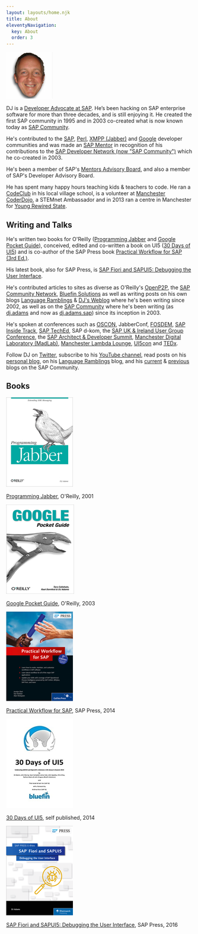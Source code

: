 ```yaml
---
layout: layouts/home.njk
title: About
eleventyNavigation:
  key: About
  order: 3
---
```


![Head shot](/img/DJA-head-small.jpg)

DJ is a [Developer Advocate at SAP](https://developers.sap.com/developer-advocates.html). He’s been hacking on SAP enterprise software for more than three decades, and is still enjoying it. He created the first SAP community in 1995 and in 2003 co-created what is now known today as [SAP Community](https://community.sap.com).

He's contributed to the [SAP](http://community.sap.com), [Perl](http://search.cpan.org/~qmacro/), [XMPP (Jabber)](http://xmpp.org) and [Google](http://gtugs.org) developer communities and was made an [SAP Mentor](http://www.sap.com/uk/community/resources/influencer-programs.html) in recognition of his contributions to the [SAP Developer Network (now "SAP Community")](http://community.sap.com) which he co-created in 2003.

He's been a member of SAP's [Mentors Advisory Board](https://blogs.sap.com/2016/03/08/introducing-the-new-sap-mentors-advisory-board-2016-2018/), and also a member of SAP's Developer Advisory Board.

He has spent many happy hours teaching kids & teachers to code. He ran a [CodeClub](/2013/04/18/codeclub-thoughts/) in his local village school, is a volunteer at [Manchester CoderDojo](http://mcrcoderdojo.org.uk), a STEMnet Ambassador and in 2013 ran a centre in Manchester for [Young Rewired State](http://getcodingkids.com/young-rewired-state/).

## Writing and Talks

He's written two books for O'Reilly ([Programming Jabber](http://shop.oreilly.com/product/9780596002022.do) and [Google Pocket Guide](http://shop.oreilly.com/product/9780596005504.do)), conceived, edited and co-written a book on UI5 ([30 Days of UI5](https://www.amazon.co.uk/30-Days-UI5-Celebrating-milestone-ebook/dp/B017MOJEWG)) and is co-author of the SAP Press book [Practical Workflow for SAP (3rd Ed.)](https://www.amazon.co.uk/Practical-Workflow-Revised-Rickayzen-Hardcover/dp/B011DCBNZO).

His latest book, also for SAP Press, is [SAP Fiori and SAPUI5: Debugging the User Interface](https://www.sap-press.com/sap-fiori-and-sapui5-debugging-the-user-interface_4305/).

He's contributed articles to sites as diverse as O'Reilly's [OpenP2P](http://www.openp2p.com), the [SAP Community Network](http://scn.sap.com/people/dj.adams.sap/content), [Bluefin Solutions](https://www.bluefinsolutions.com/insights/dj-adams) as well as writing posts on his own blogs [Language Ramblings](http://langram.org) & [DJ's Weblog](http://qmacro.org) where he's been writing since 2002, as well as on the [SAP Community](//community.sap.com) where he's been writing (as [dj.adams](//people.sap.com/dj.adams) and now as [dj.adams.sap](//people.sap.com/dj.adams.sap)) since its inception in 2003.

He's spoken at conferences such as [OSCON](http://www.oscon.com), JabberConf, [FOSDEM](http://www.fosdem.org), [SAP Inside Track](http://scn.sap.com/community/events/inside-track), [SAP TechEd](http://www.sapteched.com), SAP d-kom, the [SAP UK & Ireland User Group Conference](http://www.sapusers.org/), the [SAP Architect & Developer Summit](http://www.bluefinsolutions.com/insights/dj-adams/november-2014/the-inaugural-sap-architect-developer-summit), [Manchester Digital Laboratory (MadLab)](http://madlab.org.uk), [Manchester Lambda Lounge](http://lambdalounge.org.uk), [UI5con](https://www.youtube.com/watch?v=CTgtS6Cd98Y) and [TEDx](http://www.youtube.com/watch?v=-gvOCaExeK0).

Follow DJ on [Twitter](//twitter.com/qmacro), subscribe to his [YouTube channel](https://youtube.com/djadams-qmacro), read posts on his [personal blog](//qmacro.org), on his [Language Ramblings](http://langram.org) blog, and his [current](//people.sap.com/dj.adams.sap) & [previous](//people.sap.com/dj.adams) blogs on the SAP Community.

## Books

![Programming Jabber](/img/books/programmingjabber.png)

[Programming Jabber](http://shop.oreilly.com/product/9780596002022.do), O'Reilly, 2001

![Google Pocket Guide](/img/books/googlepocketguide.png)

[Google Pocket Guide](http://shop.oreilly.com/product/9780596005504.do), O'Reilly, 2003

![Practical Workflow for SAP](/img/books/practicalworkflow.png)

[Practical Workflow for SAP](https://www.amazon.co.uk/Practical-Workflow-Revised-Rickayzen-Hardcover/dp/B011DCBNZO), SAP Press, 2014

![30 Days of UI5](/img/books/30daysofui5.png)

[30 Days of UI5](https://www.amazon.co.uk/30-Days-UI5-Celebrating-milestone-ebook/dp/B017MOJEWG), self published, 2014

![SAP Fiori and SAPUI5: Debugging the User Interface](/img/books/debugging.png)

[SAP Fiori and SAPUI5: Debugging the User Interface](https://www.sap-press.com/sap-fiori-and-sapui5-debugging-the-user-interface_4305/), SAP Press, 2016
